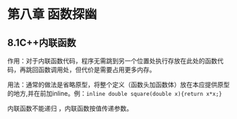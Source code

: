 # 第八章 函数探幽
## 8.1C++内联函数
作用：对于内联函数代码，程序无需跳到另一个位置处执行存放在此处的函数代码，再跳回函数调用处，但代价是需要占用更多内存。

用法：通常的做法是省略原型，将整个定义（函数头加函数体）放在本应提供原型的地方,并在前加inline。例：`inline double square(double x){return x*x;}`

内联函数不能递归 ，内联函数按值传递参数。
